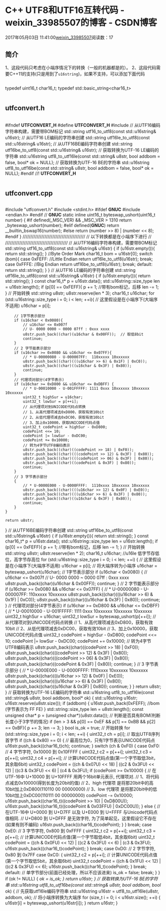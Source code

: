# C++ UTF8和UTF16互转代码 - weixin_33985507的博客 - CSDN博客
2017年05月03日 11:41:00[weixin_33985507](https://me.csdn.net/weixin_33985507)阅读数：17
## 简介
1、这段代码只考虑在小端序情况下的转换（一般的机器都是的）。
2、这段代码需要C++11的支持(只是用到了`u16string`)，如果不支持，可以添加下面代码
```cpp
```
typedef uint16_t char16_t;
typedef std::basic_string<char16_t>
```
```
## utfconvert.h
```cpp
```
#ifndef __UTFCONVERT_H__
#define __UTFCONVERT_H__
#include <string>
// 从UTF16编码字符串构建，需要带BOM标记
std::string utf16_to_utf8(const std::u16string& u16str);
// 从UTF16 LE编码的字符串创建
std::string utf16le_to_utf8(const std::u16string& u16str);
// 从UTF16BE编码字符串创建
std::string utf16be_to_utf8(const std::u16string& u16str);
// 获取转换为UTF-16 LE编码的字符串
std::u16string utf8_to_utf16le(const std::string& u8str, bool addbom = false, bool* ok = NULL);
// 获取转换为UTF-16 BE的字符串
std::u16string utf8_to_utf16be(const std::string& u8str, bool addbom = false, bool* ok = NULL);
#endif //! __UTFCONVERT_H__
```
```
## utfconvert.cpp
```cpp
```
#include "utfconvert.h"
#include <stdint.h>
#ifdef __GNUC__
#include <endian.h>
#endif // __GNUC__
static inline uint16_t byteswap_ushort(uint16_t number)
{
#if defined(_MSC_VER) && _MSC_VER > 1310
    return _byteswap_ushort(number);
#elif defined(__GNUC__)
    return __builtin_bswap16(number);
#else
    return (number >> 8) | (number << 8);
#endif
}
////////////////////////////////////////
//     以下转换都是在小端序下进行     //
////////////////////////////////////////
// 从UTF16编码字符串构建，需要带BOM标记
std::string utf16_to_utf8(const std::u16string& u16str)
{
    if (u16str.empty()){ return std::string(); }
    //Byte Order Mark
    char16_t bom = u16str[0];
    switch (bom){
    case 0xFEFF:    //Little Endian
        return utf16le_to_utf8(u16str);
        break;
    case 0xFFFE:    //Big Endian
        return utf16be_to_utf8(u16str);
        break;
    default:
        return std::string();
    }
}
// 从UTF16 LE编码的字符串创建
std::string utf16le_to_utf8(const std::u16string& u16str)
{
    if (u16str.empty()){ return std::string(); }
    const char16_t* p = u16str.data();
    std::u16string::size_type len = u16str.length();
    if (p[0] == 0xFEFF){
        p += 1; //带有bom标记，后移
        len -= 1;
    }
    // 开始转换
    std::string u8str;
    u8str.reserve(len * 3);
    char16_t u16char;
    for (std::u16string::size_type i = 0; i < len; ++i){
        // 这里假设是在小端序下(大端序不适用)
        u16char = p[i];
        
        // 1字节表示部分
        if (u16char < 0x0080){
            // u16char <= 0x007f
            // U- 0000 0000 ~ 0000 07ff : 0xxx xxxx
            u8str.push_back((char)(u16char & 0x00FF));  // 取低8bit
            continue;
        }
        // 2 字节能表示部分
        if (u16char >= 0x0080 && u16char <= 0x07FF){
            // * U-00000080 - U-000007FF:  110xxxxx 10xxxxxx
            u8str.push_back((char)(((u16char >> 6) & 0x1F) | 0xC0));
            u8str.push_back((char)((u16char & 0x3F) | 0x80));
            continue;
        }
        // 代理项对部分(4字节表示)
        if (u16char >= 0xD800 && u16char <= 0xDBFF) {
            // * U-00010000 - U-001FFFFF: 1111 0xxx 10xxxxxx 10xxxxxx 10xxxxxx
            uint32_t highSur = u16char;
            uint32_t lowSur = p[++i];
            // 从代理项对到UNICODE代码点转换
            // 1、从高代理项减去0xD800，获取有效10bit
            // 2、从低代理项减去0xDC00，获取有效10bit
            // 3、加上0x10000，获取UNICODE代码点值
            uint32_t codePoint = highSur - 0xD800;
            codePoint <<= 10;
            codePoint |= lowSur - 0xDC00;
            codePoint += 0x10000;
            // 转为4字节UTF8编码表示
            u8str.push_back((char)((codePoint >> 18) | 0xF0));
            u8str.push_back((char)(((codePoint >> 12) & 0x3F) | 0x80));
            u8str.push_back((char)(((codePoint >> 06) & 0x3F) | 0x80));
            u8str.push_back((char)((codePoint & 0x3F) | 0x80));
            continue;
        }
        // 3 字节表示部分
        {
            // * U-0000E000 - U-0000FFFF:  1110xxxx 10xxxxxx 10xxxxxx
            u8str.push_back((char)(((u16char >> 12) & 0x0F) | 0xE0));
            u8str.push_back((char)(((u16char >> 6) & 0x3F) | 0x80));
            u8str.push_back((char)((u16char & 0x3F) | 0x80));
            continue;
        }
    }
    
    return u8str;
}
// 从UTF16BE编码字符串创建
std::string utf16be_to_utf8(const std::u16string& u16str)
{
    if (u16str.empty()){ return std::string(); }
    const char16_t* p = u16str.data();
    std::u16string::size_type len = u16str.length();
    if (p[0] == 0xFEFF){
        p += 1; //带有bom标记，后移
        len -= 1;
    }
    // 开始转换
    std::string u8str;
    u8str.reserve(len * 2);
    char16_t u16char;   //u16le 低字节存低位，高字节存高位
    for (std::u16string::size_type i = 0; i < len; ++i) {
        // 这里假设是在小端序下(大端序不适用)
        u16char = p[i];
        // 将大端序转为小端序
        u16char = byteswap_ushort(u16char);
        // 1字节表示部分
        if (u16char < 0x0080) {
            // u16char <= 0x007f
            // U- 0000 0000 ~ 0000 07ff : 0xxx xxxx
            u8str.push_back((char)(u16char & 0x00FF));
            continue;
        }
        // 2 字节能表示部分
        if (u16char >= 0x0080 && u16char <= 0x07FF) {
            // * U-00000080 - U-000007FF:  110xxxxx 10xxxxxx
            u8str.push_back((char)(((u16char >> 6) & 0x1F) | 0xC0));
            u8str.push_back((char)((u16char & 0x3F) | 0x80));
            continue;
        }
        // 代理项对部分(4字节表示)
        if (u16char >= 0xD800 && u16char <= 0xDBFF) {
            // * U-00010000 - U-001FFFFF: 1111 0xxx 10xxxxxx 10xxxxxx 10xxxxxx
            uint32_t highSur = u16char;
            uint32_t lowSur = byteswap_ushort(p[++i]);
            // 从代理项对到UNICODE代码点转换
            // 1、从高代理项减去0xD800，获取有效10bit
            // 2、从低代理项减去0xDC00，获取有效10bit
            // 3、加上0x10000，获取UNICODE代码点值
            uint32_t codePoint = highSur - 0xD800;
            codePoint <<= 10;
            codePoint |= lowSur - 0xDC00;
            codePoint += 0x10000;
            // 转为4字节UTF8编码表示
            u8str.push_back((char)((codePoint >> 18) | 0xF0));
            u8str.push_back((char)(((codePoint >> 12) & 0x3F) | 0x80));
            u8str.push_back((char)(((codePoint >> 06) & 0x3F) | 0x80));
            u8str.push_back((char)((codePoint & 0x3F) | 0x80));
            continue;
        }
        // 3 字节表示部分
        {
            // * U-0000E000 - U-0000FFFF:  1110xxxx 10xxxxxx 10xxxxxx
            u8str.push_back((char)(((u16char >> 12) & 0x0F) | 0xE0));
            u8str.push_back((char)(((u16char >> 6) & 0x3F) | 0x80));
            u8str.push_back((char)((u16char & 0x3F) | 0x80));
            continue;
        }
    }
    return u8str;
}
// 获取转换为UTF-16 LE编码的字符串
std::u16string utf8_to_utf16le(const std::string& u8str, bool addbom, bool* ok)
{
    std::u16string u16str;
    u16str.reserve(u8str.size());
    if (addbom) {
        u16str.push_back(0xFEFF);   //bom (字节表示为 FF FE)
    }
    std::string::size_type len = u8str.length();
    const unsigned char* p = (unsigned char*)(u8str.data());
    // 判断是否具有BOM(判断长度小于3字节的情况)
    if (len > 3 && p[0] == 0xEF && p[1] == 0xBB && p[2] == 0xBF){
        p += 3;
        len -= 3;
    }
    bool is_ok = true;
    // 开始转换
    for (std::string::size_type i = 0; i < len; ++i) {
        uint32_t ch = p[i]; // 取出UTF8序列首字节
        if ((ch & 0x80) == 0) {
            // 最高位为0，只有1字节表示UNICODE代码点
            u16str.push_back((char16_t)ch);
            continue;
        }
        switch (ch & 0xF0)
        {
        case 0xF0: // 4 字节字符, 0x10000 到 0x10FFFF
        {
            uint32_t c2 = p[++i];
            uint32_t c3 = p[++i];
            uint32_t c4 = p[++i];
            // 计算UNICODE代码点值(第一个字节取低3bit，其余取6bit)
            uint32_t codePoint = ((ch & 0x07U) << 18) | ((c2 & 0x3FU) << 12) | ((c3 & 0x3FU) << 6) | (c4 & 0x3FU);
            if (codePoint >= 0x10000)
            {
                // 在UTF-16中 U+10000 到 U+10FFFF 用两个16bit单元表示, 代理项对.
                // 1、将代码点减去0x10000(得到长度为20bit的值)
                // 2、high 代理项 是将那20bit中的高10bit加上0xD800(110110 00 00000000)
                // 3、low  代理项 是将那20bit中的低10bit加上0xDC00(110111 00 00000000)
                codePoint -= 0x10000;
                u16str.push_back((char16_t)((codePoint >> 10) | 0xD800U));
                u16str.push_back((char16_t)((codePoint & 0x03FFU) | 0xDC00U));
            }
            else
            {
                // 在UTF-16中 U+0000 到 U+D7FF 以及 U+E000 到 U+FFFF 与Unicode代码点值相同.
                // U+D800 到 U+DFFF 是无效字符, 为了简单起见，这里假设它不存在(如果有则不编码)
                u16str.push_back((char16_t)codePoint);
            }
        }
        break;
        case 0xE0: // 3 字节字符, 0x800 到 0xFFFF
        {
            uint32_t c2 = p[++i];
            uint32_t c3 = p[++i];
            // 计算UNICODE代码点值(第一个字节取低4bit，其余取6bit)
            uint32_t codePoint = ((ch & 0x0FU) << 12) | ((c2 & 0x3FU) << 6) | (c3 & 0x3FU);
            u16str.push_back((char16_t)codePoint);
        }
        break;
        case 0xD0: // 2 字节字符, 0x80 到 0x7FF
        case 0xC0:
        {
            uint32_t c2 = p[++i];
            // 计算UNICODE代码点值(第一个字节取低5bit，其余取6bit)
            uint32_t codePoint = ((ch & 0x1FU) << 12) | ((c2 & 0x3FU) << 6);
            u16str.push_back((char16_t)codePoint);
        }
        break;
        default:    // 单字节部分(前面已经处理，所以不应该进来)
            is_ok = false;
            break;
        }
    }
    if (ok != NULL) { *ok = is_ok; }
    return u16str;
}
// 获取转换为UTF-16 BE的字符串
std::u16string utf8_to_utf16be(const std::string& u8str, bool addbom, bool* ok)
{
    // 先获取utf16le编码字符串
    std::u16string u16str = utf8_to_utf16le(u8str, addbom, ok);
    // 将小端序转换为大端序
    for (size_t i = 0; i < u16str.size(); ++i) {
        u16str[i] = byteswap_ushort(u16str[i]);
    }
    return u16str;
}
```
```
